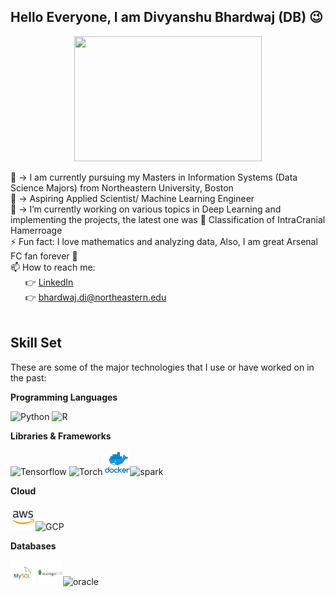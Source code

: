 ## Hello Everyone, I am Divyanshu Bhardwaj (DB) :wink:

<div id="header" align="center">
<img src="https://media2.giphy.com/media/xT9C25UNTwfZuk85WP/200.webp?cid=ecf05e479498dg99o1kjzrgp6y0tuxpgrlojadru5jd4bfd0&rid=200.webp&ct=g" width="300" height = 200/>
</div>

:raising_hand:  ->  I am currently pursuing my Masters in Information Systems (Data Science Majors) from Northeastern University, Boston <br/>
:space_invader: -> Aspiring Applied Scientist/ Machine Learning Engineer <br/>
🔭 -> I’m currently working on various topics in Deep Learning and implementing the projects, the latest one was :brain: Classification of IntraCranial Hamerroage <br/>
⚡ Fun fact: I love mathematics and analyzing data, Also, I am great Arsenal FC fan forever :heartbeat: <br/>
📫 How to reach me: <br/>
&nbsp;&nbsp;&nbsp;&nbsp;&nbsp;&nbsp;:point_right: [LinkedIn](https://www.linkedin.com/feed/) <br/>
&nbsp;&nbsp;&nbsp;&nbsp;&nbsp;&nbsp;:point_right:  bhardwaj.di@northeastern.edu <br/> <br/>

## Skill Set
These are some of the major technologies that I use or have worked on in the past:<br/>

**Programming Languages**

<img title="Python" alt="Python" width="40px" src="https://user-images.githubusercontent.com/91396776/186719336-71bf71be-3585-4062-9a79-050fb82ab498.png"> <img title="R" alt="R" width="40px" src="https://user-images.githubusercontent.com/91396776/186719421-663e06c5-f914-4a84-a948-c78c14632f48.png"> 

**Libraries & Frameworks**

<img title="Tensorflow" alt="Tensorflow" width="40px" src="https://user-images.githubusercontent.com/91396776/186722408-575942ae-cb82-447b-bde6-4ab9a224b11d.png"> <img title="Torch" alt="Torch" width="40px" src="https://user-images.githubusercontent.com/91396776/186722607-44b0bd06-16d5-46c0-8efc-96b77ce61880.png"> <img title="Docker" alt="Docker" width="40px" src="https://raw.githubusercontent.com/github/explore/master/topics/docker/docker.png"><img title="spark" alt="spark" width="40px" src="https://user-images.githubusercontent.com/91396776/186723102-9b87bcac-8b22-418d-8e64-24b3e402960b.png">

**Cloud**

<img title="AWS" alt="AWS" width="40px" src="https://raw.githubusercontent.com/github/explore/main/topics/aws/aws.png"><img title="GCP" alt="GCP" height=40px width="40px" src="https://user-images.githubusercontent.com/91396776/186723395-e1b718a3-2d32-48d1-a32e-5a66494647f6.png">

**Databases**

<img title="MySQL" alt="MySQL" width="40px" src="https://raw.githubusercontent.com/github/explore/master/topics/mysql/mysql.png"> <img title="MongoDB" alt="MongoDB" width="40px" src="https://raw.githubusercontent.com/github/explore/master/topics/mongodb/mongodb.png"><img title="oracle" alt="oracle" width="40px" src="https://user-images.githubusercontent.com/91396776/186723840-99c9a5a6-413c-4326-8fd1-d76bea78afc9.png">





